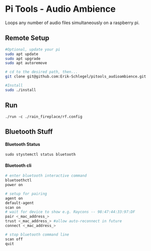 # Pi Tools - Audio Ambience
Loops any number of audio files simultaneously on a raspberry pi.


## Remote Setup

```sh
#Optional, update your pi
sudo apt update
sudo apt upgrade
sudo apt autoremove

# cd to the desired path, then...
git clone git@github.com:Erik-Schlegel/pitools_audioambience.git

#Install
sudo ./install
```

## Run
`./run -c ./rain_fireplace/rf.config`


## Bluetooth Stuff

#### Bluetooth Status
`sudo stystemctl status bluetooth`

#### Bluetooth cli
```sh
# enter bluetooth interactive command
bluetoothctl
power on

# setup for pairing
agent on
default-agent
scan on
# wait for device to show e.g. Raycons -- 98:47:44:33:97:DF
pair <_mac_address_>
trust <_mac_address_> #allow auto-reconnect in future
connect <_mac_address_>

# stop bluetooth command line
scan off
quit
```

